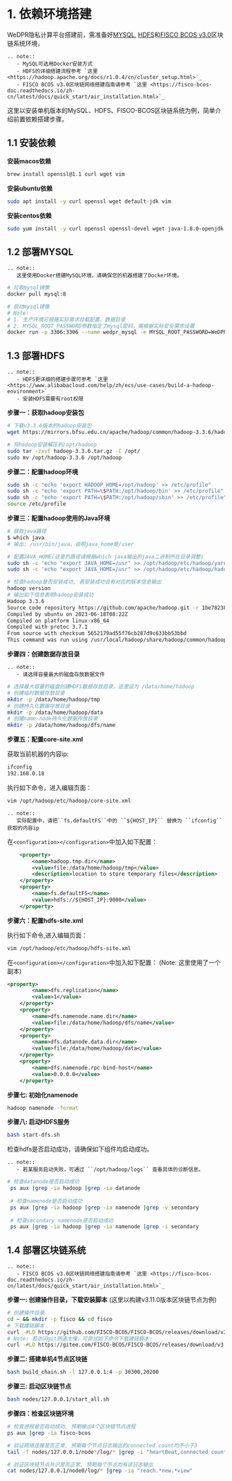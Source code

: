 # 1. 依赖环境搭建


WeDPR隐私计算平台搭建前，需准备好[MYSQL](https://hub.docker.com/_/mysql), [HDFS](https://github.com/apache/hadoop/tree/trunk)和[FISCO BCOS v3.0]((https://fisco-bcos-doc.readthedocs.io/zh-cn/latest/index.html))区块链系统环境，

```eval_rst
.. note::
   - MySQL可选用Docker安装方式
   - HDFS的详细搭建流程参考 `这里 <https://hadoop.apache.org/docs/r1.0.4/cn/cluster_setup.html>`_ 
   - FISCO BCOS v3.0区块链网络搭建指南请参考 `这里 <https://fisco-bcos-doc.readthedocs.io/zh-cn/latest/docs/quick_start/air_installation.html>`_
```

这里以安装单机版本的MySQL、HDFS、FISCO-BCOS区块链系统为例，简单介绍前置依赖搭建步骤。

## 1.1 安装依赖

**安装macos依赖**

```bash
brew install openssl@1.1 curl wget vim
```

**安装ubuntu依赖**

```bash
sudo apt install -y curl openssl wget default-jdk vim
```

**安装centos依赖**

```bash
sudo yum install -y curl openssl openssl-devel wget java-1.8.0-openjdk vim
```

## 1.2 部署MYSQL

```eval_rst
.. note::
   这里使用Docker搭建MySQL环境，请确保您的机器搭建了Docker环境。
```

```bash
# 拉取mysql镜像
docker pull mysql:8

# 启动mysql镜像
# Note: 
# 1. 生产环境可根据实际需求挂载配置、数据目录
# 2. MYSQL_ROOT_PASSWORD参数指定了mysql密码，需根据实际安全需求设置
docker run -p 3306:3306 --name wedpr_mysql -e MYSQL_ROOT_PASSWORD=WeDPR2024 -d mysql
```


## 1.3 部署HDFS

```eval_rst
.. note::
   - HDFS更详细的搭建步骤可参考 `这里 <https://www.alibabacloud.com/help/zh/ecs/use-cases/build-a-hadoop-environment>`_ 
   - 安装HDFS需要有root权限
```
**步骤一：获取hadoop安装包**

```bash
# 下载v3.3.6版本的hadoop安装包
wget https://mirrors.bfsu.edu.cn/apache/hadoop/common/hadoop-3.3.6/hadoop-3.3.6.tar.gz

# 将hadoop安装解压到/opt/hadoop
sudo tar -zxvf hadoop-3.3.6.tar.gz -C /opt/
sudo mv /opt/hadoop-3.3.6 /opt/hadoop
```

**步骤二：配置hadoop环境**

```bash
sudo sh -c "echo 'export HADOOP_HOME=/opt/hadoop' >> /etc/profile"
sudo sh -c "echo 'export PATH=\$PATH:/opt/hadoop/bin' >> /etc/profile"
sudo sh -c "echo 'export PATH=\$PATH:/opt/hadoop/sbin' >> /etc/profile"
source /etc/profile
```

**步骤三：配置hadoop使用的Java环境**

```bash
# 获取java路径
$ which java
# 输出: /usr/bin/java，说明java_home是/user

# 配置JAVA_HOME(这里的路径请根据which java输出的java二进制所在目录调整)
sudo sh -c 'echo "export JAVA_HOME=/usr" >> /opt/hadoop/etc/hadoop/yarn-env.sh'
sudo sh -c 'echo "export JAVA_HOME=/usr" >> /opt/hadoop/etc/hadoop/hadoop-env.sh'

# 检查hadoop是否安装成功, 若安装成功会有对应的版本信息输出
hadoop version
# 输出如下信息表明hadoop安装成功
Hadoop 3.3.6
Source code repository https://github.com/apache/hadoop.git -r 1be78238728da9266a4f88195058f08fd012bf9c
Compiled by ubuntu on 2023-06-18T08:22Z
Compiled on platform linux-x86_64
Compiled with protoc 3.7.1
From source with checksum 5652179ad55f76cb287d9c633bb53bbd
This command was run using /usr/local/hadoop/share/hadoop/common/hadoop-common-3.3.6.jar
```

**步骤四：创建数据存放目录**

```eval_rst
.. note::
   - 请选择容量最大的磁盘存放数据文件
```

```bash
# 选择最大容量的磁盘创建HDFS数据存放目录，这里设为 /data/home/hadoop
# 创建临时数据存放目录
mkdir -p /data/home/hadoop/tmp
# 创建持久化数据存放目录
mkdir -p /data/home/hadoop/data
# 创建name-node持久化数据存放目录
mkdir -p /data/home/hadoop/dfs/name
```

**步骤五：配置core-site.xml**

获取当前机器的内容ip:
```bash
ifconfig
192.168.0.18
```

执行如下命令，进入编辑页面：

```bash
vim /opt/hadoop/etc/hadoop/core-site.xml
```

```eval_rst
.. note::
   实际配置中，请把``fs.defaultFS``中的 ``${HOST_IP}`` 替换为 ``ifconfig`` 获取的内容ip
```

在`<configuration></configuration>`中加入如下配置：

```xml
    <property>
        <name>hadoop.tmp.dir</name>
        <value>file:/data/home/hadoop/tmp</value>
        <description>location to store temporary files</description>
    </property>
    <property>
        <name>fs.defaultFS</name>
        <value>hdfs://${HOST_IP}:9000</value>
    </property>
```


**步骤六：配置hdfs-site.xml**

执行如下命令,进入编辑页面：
```bash
vim /opt/hadoop/etc/hadoop/hdfs-site.xml
```
在`<configuration></configuration>`中加入如下配置：
(Note: 这里使用了一个副本)

```xml
<property>
        <name>dfs.replication</name>
        <value>1</value>
    </property>
    <property>
        <name>dfs.namenode.name.dir</name>
        <value>file:/data/home/hadoop/dfs/name</value>
    </property>
    <property>
        <name>dfs.datanode.data.dir</name>
        <value>file:/data/home/hadoop/data</value>
    </property>
    <property>
        <name>dfs.namenode.rpc-bind-host</name>
        <value>0.0.0.0</value>
    </property>
```

**步骤七: 初始化namenode**

```bash
hadoop namenode -format
```

**步骤八: 启动HDFS服务**

```bash
bash start-dfs.sh
```

检查hdfs是否启动成功，请确保如下组件均启动成功。

```eval_rst
.. note::
   - 若某服务启动失败，可通过 ``/opt/hadoop/logs`` 查看具体的诊断信息。
```

```bash
# 检查datanode是否启动成功
 ps aux |grep -ia hadoop |grep -ia datanode
 
 # 检查namenode是否启动成功
 ps aux |grep -ia hadoop |grep -ia namenode |grep -v secondary
 
 # 检查secondary namenode是否启动成功
 ps aux |grep -ia hadoop |grep -ia namenode |grep -i secondary
```

## 1.4 部署区块链系统

```eval_rst
.. note::
   - FISCO BCOS v3.0区块链网络搭建指南请参考 `这里 <https://fisco-bcos-doc.readthedocs.io/zh-cn/latest/docs/quick_start/air_installation.html>`_ 
```

**步骤一: 创建操作目录，下载安装脚本**
(这里以构建v3.11.0版本区块链节点为例)

```bash
# 创建操作目录
cd ~ && mkdir -p fisco && cd fisco
# 下载建链脚本
curl -#LO https://github.com/FISCO-BCOS/FISCO-BCOS/releases/download/v3.11.0/build_chain.sh && chmod u+x build_chain.sh
# Note: 若访问git网速太慢，可尝试如下命令下载建链脚本:
curl -#LO https://gitee.com/FISCO-BCOS/FISCO-BCOS/releases/download/v3.11.0/build_chain.sh && chmod u+x build_chain.sh
```
**步骤二: 搭建单机4节点区块链**

```bash
bash build_chain.sh -l 127.0.0.1:4 -p 30300,20200
```

**步骤三: 启动区块链节点**

```bash
bash nodes/127.0.0.1/start_all.sh
```

**步骤四：检查区块链环境**

```bash
# 检查进程是否启动成功, 预期输出4个区块链节点进程
ps aux |grep -ia fisco-bcos

# 验证网络连接是否正常, 预期每个节点日志输出的connected count均不小于3
tail -f nodes/127.0.0.1/node*/log/* |grep -i "heartBeat,connected count"

# 验证区块链节点共识是否正常, 预期每个节点均有该日志输出
cat nodes/127.0.0.1/node0/log/* |grep -ia "reach.*new.*view"
```